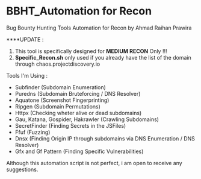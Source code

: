 # BBHT_Automation for Recon
Bug Bounty Hunting Tools Automation for Recon by Ahmad Raihan Prawira

****UPDATE : 
1. This tool is specifically designed for ****MEDIUM RECON**** Only !!!
2. ****Specific_Recon.sh**** only used if you already have the list of the domain through chaos.projectdiscovery.io

Tools I'm Using :
- Subfinder (Subdomain Enumeration)
- Puredns (Subdomain Bruteforcing / DNS Resolver)
- Aquatone (Screenshot Fingerprinting)
- Ripgen (Subdomain Permutations)
- Httpx (Checking wheter alive or dead subdomains)
- Gau, Katana, Gospider, Hakrawler (Crawling Subdomains)
- SecretFinder (Finding Secrets in the JSFiles)
- Ffuf (Fuzzing)
- Dnsx (Finding Origin IP through subdomains via DNS Enumeration / DNS Resolver)
- Gfx and Gf Pattern (Finding Specific Vulnerabilities)

Although this automation script is not perfect, i am open to receive any suggestions.
